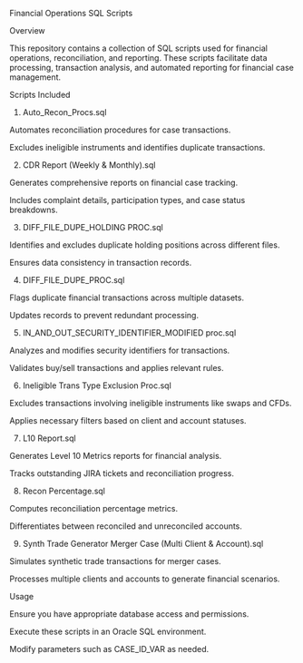 Financial Operations SQL Scripts

Overview

This repository contains a collection of SQL scripts used for financial operations, reconciliation, and reporting. These scripts facilitate data processing, transaction analysis, and automated reporting for financial case management.

Scripts Included

1. Auto_Recon_Procs.sql

Automates reconciliation procedures for case transactions.

Excludes ineligible instruments and identifies duplicate transactions.

2. CDR Report (Weekly & Monthly).sql

Generates comprehensive reports on financial case tracking.

Includes complaint details, participation types, and case status breakdowns.

3. DIFF_FILE_DUPE_HOLDING PROC.sql

Identifies and excludes duplicate holding positions across different files.

Ensures data consistency in transaction records.

4. DIFF_FILE_DUPE_PROC.sql

Flags duplicate financial transactions across multiple datasets.

Updates records to prevent redundant processing.

5. IN_AND_OUT_SECURITY_IDENTIFIER_MODIFIED proc.sql

Analyzes and modifies security identifiers for transactions.

Validates buy/sell transactions and applies relevant rules.

6. Ineligible Trans Type Exclusion Proc.sql

Excludes transactions involving ineligible instruments like swaps and CFDs.

Applies necessary filters based on client and account statuses.

7. L10 Report.sql

Generates Level 10 Metrics reports for financial analysis.

Tracks outstanding JIRA tickets and reconciliation progress.

8. Recon Percentage.sql

Computes reconciliation percentage metrics.

Differentiates between reconciled and unreconciled accounts.

9. Synth Trade Generator Merger Case (Multi Client & Account).sql

Simulates synthetic trade transactions for merger cases.

Processes multiple clients and accounts to generate financial scenarios.

Usage

Ensure you have appropriate database access and permissions.

Execute these scripts in an Oracle SQL environment.

Modify parameters such as CASE_ID_VAR as needed.

